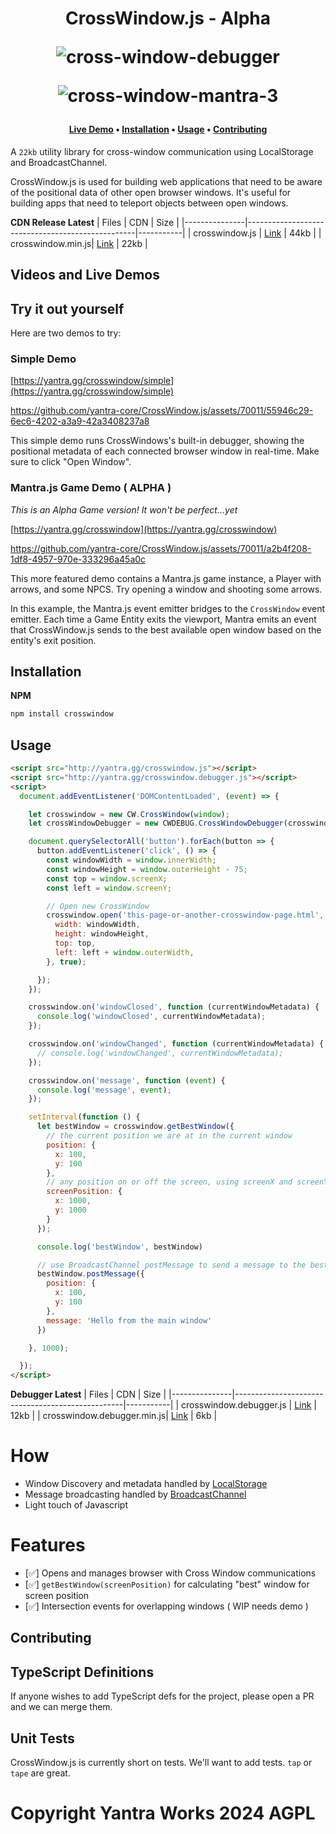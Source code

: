 <h1 align="center">

  CrossWindow.js - Alpha
  
![cross-window-debugger](https://github.com/yantra-core/CrossWindow.js/assets/70011/6b851631-d4cd-419d-897e-3153d3bf1fb0)


![cross-window-mantra-3](https://github.com/yantra-core/CrossWindow.js/assets/70011/d243d930-f098-4b2e-9136-89ea1bbbc000)

</h3>

<h4 align="center">
  <a href="https://yantra.gg/crosswindow">Live Demo</a> •
  <a href="#install">Installation</a> •
  <a href="#usage">Usage</a> •
  <a href="#contributing">Contributing</a>
</h4>


A `22kb` utility library for cross-window communication using LocalStorage and BroadcastChannel. 

CrossWindow.js is used for building web applications that need to be aware of the positional data of other open browser windows. It's useful for building apps that need to teleport objects between open windows.

**CDN Release Latest**
| Files          | CDN                                         | Size |
|---------------|--------------------------------------------------|-----------|
| crosswindow.js    | [Link](https://yantra.gg/crosswindow.js)        | 44kb      |
| crosswindow.min.js| [Link](https://yantra.gg/crosswindow.min.js)    | 22kb      |

## Videos and Live Demos

## Try it out yourself

Here are two demos to try:

### Simple Demo

[https://yantra.gg/crosswindow/simple](https://yantra.gg/crosswindow/simple)

https://github.com/yantra-core/CrossWindow.js/assets/70011/55946c29-6ec6-4202-a3a9-42a3408237a8


This simple demo runs CrossWindows's built-in debugger, showing the positional metadata of each connected browser window in real-time. Make sure to click "Open Window".

### Mantra.js Game Demo ( ALPHA )

*This is an Alpha Game version! It won't be perfect...yet*

[https://yantra.gg/crosswindow](https://yantra.gg/crosswindow)

https://github.com/yantra-core/CrossWindow.js/assets/70011/a2b4f208-1df8-4957-970e-333296a45a0c

This more featured demo contains a Mantra.js game instance, a Player with arrows, and some NPCS. Try opening a window and shooting some arrows.

In this example, the Mantra.js event emitter bridges to the `CrossWindow` event emitter. Each time a Game Entity exits the viewport, Mantra emits an event that CrossWindow.js sends to the best available open window based on the entity's exit position.


## Installation

**NPM**

```bash
npm install crosswindow
```

## Usage

```html
<script src="http://yantra.gg/crosswindow.js"></script>
<script src="http://yantra.gg/crosswindow.debugger.js"></script>
<script>
  document.addEventListener('DOMContentLoaded', (event) => {

    let crosswindow = new CW.CrossWindow(window);
    let crossWindowDebugger = new CWDEBUG.CrossWindowDebugger(crosswindow);

    document.querySelectorAll('button').forEach(button => {
      button.addEventListener('click', () => {
        const windowWidth = window.innerWidth;
        const windowHeight = window.outerHeight - 75;
        const top = window.screenX;
        const left = window.screenY;

        // Open new CrossWindow
        crosswindow.open('this-page-or-another-crosswindow-page.html', {
          width: windowWidth,
          height: windowHeight,
          top: top,
          left: left + window.outerWidth,
        }, true);

      });
    });

    crosswindow.on('windowClosed', function (currentWindowMetadata) {
      console.log('windowClosed', currentWindowMetadata);
    });

    crosswindow.on('windowChanged', function (currentWindowMetadata) {
      // console.log('windowChanged', currentWindowMetadata);
    });

    crosswindow.on('message', function (event) {
      console.log('message', event);
    });

    setInterval(function () {
      let bestWindow = crosswindow.getBestWindow({
        // the current position we are at in the current window
        position: {
          x: 100,
          y: 100
        },
        // any position on or off the screen, using screenX and screenY as the reference
        screenPosition: {
          x: 1000,
          y: 1000
        }
      });

      console.log('bestWindow', bestWindow)

      // use BroadcastChannel postMessage to send a message to the best window
      bestWindow.postMessage({
        position: {
          x: 100,
          y: 100
        },
        message: 'Hello from the main window'
      })

    }, 1000);

  });
</script>

```

**Debugger Latest**
| Files          | CDN                                         | Size |
|---------------|--------------------------------------------------|-----------|
| crosswindow.debugger.js    | [Link](https://yantra.gg/crosswindow.debugger.js)        | 12kb      |
| crosswindow.debugger.min.js| [Link](https://yantra.gg/crosswindow.debugger.min.js)    | 6kb      |

# How

  - Window Discovery and metadata handled by [LocalStorage](https://developer.mozilla.org/en-US/docs/Web/API/Window/localStorage)
  - Message broadcasting handled by [BroadcastChannel](https://developer.mozilla.org/en-US/docs/Web/API/BroadcastChannel)
  - Light touch of Javascript

# Features

  - [✅] Opens and manages browser with Cross Window communications
  - [✅] `getBestWindow(screenPosition)` for calculating "best" window for screen position
  - [✅]  Intersection events for overlapping windows ( WIP needs demo )

## Contributing

## TypeScript Definitions

If anyone wishes to add TypeScript defs for the project, please open a PR and we can merge them.

## Unit Tests

CrossWindow.js is currently short on tests. We'll want to add tests. `tap` or `tape` are great.


# Copyright Yantra Works 2024 AGPL
